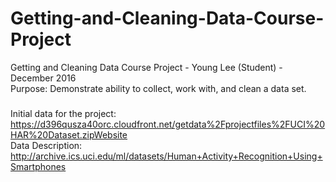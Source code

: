 # Getting-and-Cleaning-Data-Course-Project
Getting and Cleaning Data Course Project - Young Lee (Student) - December 2016  
Purpose:  Demonstrate ability to collect, work with, and clean a data set.  
###
Initial data for the project: https://d396qusza40orc.cloudfront.net/getdata%2Fprojectfiles%2FUCI%20HAR%20Dataset.zipWebsite  
Data Description:  
http://archive.ics.uci.edu/ml/datasets/Human+Activity+Recognition+Using+Smartphones  
